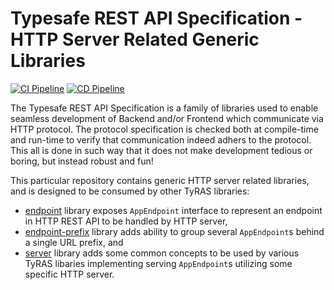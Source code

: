 # Typesafe REST API Specification - HTTP Server Related Generic Libraries

[![CI Pipeline](https://github.com/ty-ras/server/actions/workflows/ci.yml/badge.svg)](https://github.com/ty-ras/server/actions/workflows/ci.yml)
[![CD Pipeline](https://github.com/ty-ras/server/actions/workflows/cd.yml/badge.svg)](https://github.com/ty-ras/server/actions/workflows/cd.yml)

The Typesafe REST API Specification is a family of libraries used to enable seamless development of Backend and/or Frontend which communicate via HTTP protocol.
The protocol specification is checked both at compile-time and run-time to verify that communication indeed adhers to the protocol.
This all is done in such way that it does not make development tedious or boring, but instead robust and fun!

This particular repository contains generic HTTP server related libraries, and is designed to be consumed by other TyRAS libraries:
- [endpoint](./endpoint) library exposes `AppEndpoint` interface to represent an endpoint in HTTP REST API to be handled by HTTP server,
- [endpoint-prefix](./endpoint-prefix) library adds ability to group several `AppEndpoint`s behind a single URL prefix, and
- [server](./server) library adds some common concepts to be used by various TyRAS libaries implementing serving `AppEndpoint`s utilizing some specific HTTP server.
